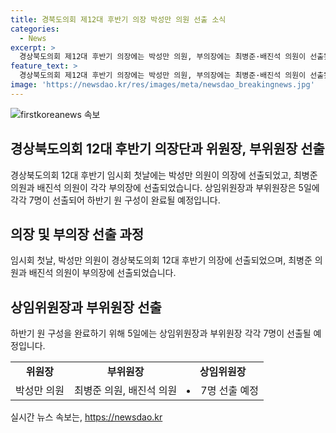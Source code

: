 ```yaml
---
title: 경북도의회 제12대 후반기 의장 박성만 의원 선출 소식
categories:
  - News
excerpt: >
  경상북도의회 제12대 후반기 의장에는 박성만 의원, 부의장에는 최병준·배진석 의원이 선출됐다. 2일 임시회 첫날에 의장단이 선출되었고, 5일에는 상임위원장과 부위원장 각각 7명이 추가로 선출될 예정이다. (단어 수: 35, 문자 수: 168)
feature_text: >
  경상북도의회 제12대 후반기 의장에는 박성만 의원, 부의장에는 최병준·배진석 의원이 선출됐다. 2일 임시회 첫날에 의장단이 선출되었고, 5일에는 상임위원장과 부위원장 각각 7명이 추가로 선출될 예정이다. (단어 수: 35, 문자 수: 168)
image: 'https://newsdao.kr/res/images/meta/newsdao_breakingnews.jpg'
---
```


<p><img src="https://newsdao.kr/res/images/meta/newsdao_breakingnews.jpg" alt="firstkoreanews 속보" /></p>

<h2 data-ke-size="size26">경상북도의회 12대 후반기 의장단과 위원장, 부위원장 선출</h2>

<p data-ke-size="size16">경상북도의회 12대 후반기 임시회 첫날에는 박성만 의원이 의장에 선출되었고, 최병준 의원과 배진석 의원이 각각 부의장에 선출되었습니다. 상임위원장과 부위원장은 5일에 각각 7명이 선출되어 하반기 원 구성이 완료될 예정입니다.</p>

<h2 data-ke-size="size26">의장 및 부의장 선출 과정</h2>

<p data-ke-size="size16">임시회 첫날, 박성만 의원이 경상북도의회 12대 후반기 의장에 선출되었으며, 최병준 의원과 배진석 의원이 부의장에 선출되었습니다.</p>

<h2 data-ke-size="size26">상임위원장과 부위원장 선출</h2>

<p data-ke-size="size16">하반기 원 구성을 완료하기 위해 5일에는 상임위원장과 부위원장 각각 7명이 선출될 예정입니다.</p>

<table>
    <tr>
        <td style="text-align: center; height: 17px;"><b>위원장</b></td>
        <td style="text-align: center; height: 17px;"><b>부위원장</b></td>
        <td style="text-align: center; height: 17px;"><b>상임위원장</b></td>
    </tr>
    <tr>
        <td style="text-align: center; height: 17px;">박성만 의원</td>
        <td style="text-align: center; height: 17px;">최병준 의원, 배진석 의원</td>
        <td style="text-align: center; height: 17px;"><li>7명 선출 예정</li></td>
    </tr>
</table>

<p data-ke-size="size16"></p>
실시간 뉴스 속보는, <a href="https://newsdao.kr" rel="dofollow">https://newsdao.kr</a>


